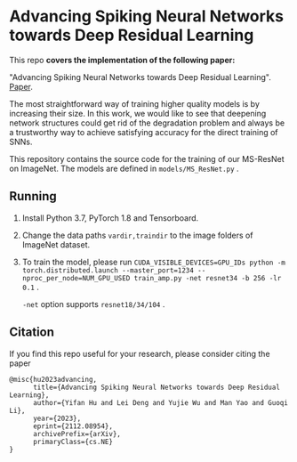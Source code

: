# Advancing Spiking Neural Networks towards Deep Residual Learning

This repo **covers the implementation of the following paper:**

"Advancing Spiking Neural Networks towards Deep Residual Learning". [Paper](https://arxiv.org/abs/2112.08954).

The most straightforward way of training higher quality models is by increasing their size. In this work, we would like to see that deepening network structures could get rid of the degradation problem and always be a trustworthy way to achieve satisfying accuracy for the direct training of SNNs.

This repository contains the source code for the training of our MS-ResNet on ImageNet. The models are defined in `models/MS_ResNet.py` .

## Running

1. Install Python 3.7, PyTorch 1.8 and Tensorboard.  

2. Change the data paths `vardir,traindir` to the image folders of ImageNet dataset.

3. To train the model, please run  `CUDA_VISIBLE_DEVICES=GPU_IDs python -m torch.distributed.launch --master_port=1234 --nproc_per_node=NUM_GPU_USED train_amp.py -net resnet34 -b 256 -lr 0.1` .

   `-net` option supports `resnet18/34/104` .

## Citation

If you find this repo useful for your research, please consider citing the paper

```
@misc{hu2023advancing,
      title={Advancing Spiking Neural Networks towards Deep Residual Learning}, 
      author={Yifan Hu and Lei Deng and Yujie Wu and Man Yao and Guoqi Li},
      year={2023},
      eprint={2112.08954},
      archivePrefix={arXiv},
      primaryClass={cs.NE}
}
```
